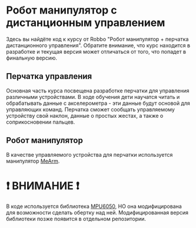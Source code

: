# Робот манипулятор с дистанционным управлением
Здесь вы найдёте код к курсу от Robbo "Робот манипулятор + перчатка дистанционного управления".
Обратите внимание, что курс находится в разработке и текущая версия может отличаться от того, что попадет в финальную версию.

## Перчатка управления
Основная часть курса посвещена разработке перчатки для управления различными устройствами.
В ходе обучения дети научатся читать и обрабатывать данные с акселерометра - эти данные будут основой для управляющих команд.
Перчатка сможет сообщать управляемому устройству свой наклон, данные о простых жестах, а также о соприкосновении пальцев.

## Робот манипулятор
В качестве управляемого устройства для перчатки используется манипулятор [MeArm](https://create.arduino.cc/projecthub/benbobgray/mearm-robot-arm-your-robot-v1-0-326702).

# :heavy_exclamation_mark: ВНИМАНИЕ :heavy_exclamation_mark:
В коде используется библиотека [MPU6050](https://github.com/jrowberg/i2cdevlib/tree/master/Arduino/MPU6050), НО она модифицирована для возможности сделать обертку над ней. Модифицированная версия библиотеки позже появится в отдельном репозитории.
